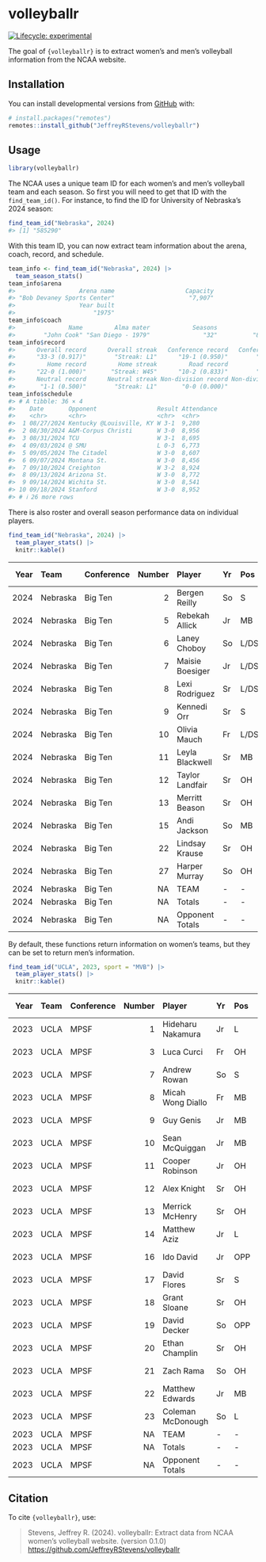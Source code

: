 
<!-- README.md is generated from README.Rmd. Please edit that file -->

# volleyballr

<!-- badges: start -->

[![Lifecycle:
experimental](https://img.shields.io/badge/lifecycle-experimental-orange.svg)](https://lifecycle.r-lib.org/articles/stages.html#experimental)
<!-- badges: end -->

The goal of `{volleyballr}` is to extract women’s and men’s volleyball
information from the NCAA website.

## Installation

You can install developmental versions from
[GitHub](https://github.com/) with:

``` r
# install.packages("remotes")
remotes::install_github("JeffreyRStevens/volleyballr")
```

## Usage

``` r
library(volleyballr)
```

The NCAA uses a unique team ID for each women’s and men’s volleyball
team and each season. So first you will need to get that ID with the
`find_team_id()`. For instance, to find the ID for University of
Nebraska’s 2024 season:

``` r
find_team_id("Nebraska", 2024)
#> [1] "585290"
```

With this team ID, you can now extract team information about the arena,
coach, record, and schedule.

``` r
team_info <- find_team_id("Nebraska", 2024) |> 
  team_season_stats()
team_info$arena
#>                  Arena name                    Capacity 
#> "Bob Devaney Sports Center"                     "7,907" 
#>                  Year built 
#>                      "1975"
team_info$coach
#>               Name         Alma mater            Seasons             Record 
#>        "John Cook" "San Diego - 1979"               "32"          "883-176"
team_info$record
#>      Overall record      Overall streak   Conference record   Conference streak 
#>      "33-3 (0.917)"        "Streak: L1"      "19-1 (0.950)"        "Streak: L1" 
#>         Home record         Home streak         Road record         Road streak 
#>      "22-0 (1.000)"       "Streak: W45"      "10-2 (0.833)"        "Streak: W1" 
#>      Neutral record      Neutral streak Non-division record Non-division streak 
#>       "1-1 (0.500)"        "Streak: L1"       "0-0 (0.000)"         "Streak: 0"
team_info$schedule
#> # A tibble: 36 × 4
#>    Date       Opponent                 Result Attendance
#>    <chr>      <chr>                    <chr>  <chr>     
#>  1 08/27/2024 Kentucky @Louisville, KY W 3-1  9,280     
#>  2 08/30/2024 A&M-Corpus Christi       W 3-0  8,956     
#>  3 08/31/2024 TCU                      W 3-1  8,695     
#>  4 09/03/2024 @ SMU                    L 0-3  6,773     
#>  5 09/05/2024 The Citadel              W 3-0  8,607     
#>  6 09/07/2024 Montana St.              W 3-0  8,456     
#>  7 09/10/2024 Creighton                W 3-2  8,924     
#>  8 09/13/2024 Arizona St.              W 3-0  8,772     
#>  9 09/14/2024 Wichita St.              W 3-0  8,541     
#> 10 09/18/2024 Stanford                 W 3-0  8,952     
#> # ℹ 26 more rows
```

There is also roster and overall season performance data on individual
players.

``` r
find_team_id("Nebraska", 2024) |> 
  team_player_stats() |> 
  knitr::kable()
```

| Year | Team | Conference | Number | Player | Yr | Pos | Ht | Hometown | High School | GP | GS | S | Kills | Errors | Total Attacks | Hit Pct | Assists | Aces | SErr | Digs | RetAtt | RErr | Block Solos | Block Assists | BErr | PTS | BHE | Trpl Dbl |
|---:|:---|:---|---:|:---|:---|:---|:---|:---|:---|:---|:---|---:|---:|---:|---:|---:|---:|---:|---:|---:|---:|---:|---:|---:|---:|---:|---:|---:|
| 2024 | Nebraska | Big Ten | 2 | Bergen Reilly | So | S | 6-1 | Sioux Falls, SD | O’Gorman | 36 | 36 | 122 | 81 | 14 | 175 | 0.383 | 1352 | 21 | 37 | 348 | 4 | NA | 3 | 59 | 8 | 134.5 | NA | NA |
| 2024 | Nebraska | Big Ten | 5 | Rebekah Allick | Jr | MB | 6-4 | Lincoln, NE | Waverly | 35 | 34 | 109 | 198 | 57 | 395 | 0.357 | 9 | NA | NA | 34 | 5 | 1 | 19 | 137 | 13 | 285.5 | NA | NA |
| 2024 | Nebraska | Big Ten | 6 | Laney Choboy | So | L/DS | 5-3 | Raleigh, NC | Leesville Road | 36 | 0 | 121 | 0 | 0 | 3 | 0.000 | 36 | NA | 1 | 185 | 311 | 10 | NA | NA | NA | NA | NA | NA |
| 2024 | Nebraska | Big Ten | 7 | Maisie Boesiger | Jr | L/DS | 5-6 | Firth, NE | Norris | 9 | 0 | 13 | 0 | 0 | 0 | NA | NA | NA | NA | 6 | 1 | NA | NA | NA | NA | NA | NA | NA |
| 2024 | Nebraska | Big Ten | 8 | Lexi Rodriguez | Sr | L/DS | 5-5 | Sterling, IL | Sterling | 36 | 0 | 122 | 0 | 0 | 8 | 0.000 | 127 | 17 | 23 | 473 | 431 | 16 | NA | NA | NA | 17.0 | NA | NA |
| 2024 | Nebraska | Big Ten | 9 | Kennedi Orr | Sr | S | 6-0 | Eagan, MN | Eagan | 35 | 0 | 112 | 0 | 0 | 1 | 0.000 | 2 | 10 | 23 | 63 | NA | NA | NA | NA | NA | 10.0 | NA | NA |
| 2024 | Nebraska | Big Ten | 10 | Olivia Mauch | Fr | L/DS | 5-6 | Bennington, NE | Bennington | 36 | 4 | 122 | 0 | 0 | 0 | NA | 13 | 21 | 18 | 196 | 412 | 17 | NA | NA | NA | 21.0 | NA | NA |
| 2024 | Nebraska | Big Ten | 11 | Leyla Blackwell | Sr | MB | 6-4 | San Diego, CA | La Jolla | 13 | 4 | 23 | 54 | 11 | 103 | 0.417 | 4 | NA | NA | 4 | 5 | NA | 2 | 27 | 1 | 69.5 | NA | NA |
| 2024 | Nebraska | Big Ten | 12 | Taylor Landfair | Sr | OH | 6-5 | Plainfield, IL | Plainfield Central | 33 | 20 | 88 | 219 | 90 | 600 | 0.215 | 3 | 1 | 3 | 44 | 73 | 3 | 1 | 49 | 3 | 245.5 | 1 | NA |
| 2024 | Nebraska | Big Ten | 13 | Merritt Beason | Sr | OH | 6-4 | Gardendale, AL | Gardendale | 36 | 36 | 122 | 339 | 133 | 883 | 0.233 | 16 | 30 | 37 | 150 | 17 | 1 | 6 | 104 | 8 | 427.0 | NA | NA |
| 2024 | Nebraska | Big Ten | 15 | Andi Jackson | So | MB | 6-3 | Brighton, CO | Brighton | 34 | 34 | 114 | 299 | 73 | 515 | 0.439 | 2 | 1 | 5 | 26 | 2 | NA | 12 | 122 | 4 | 373.0 | NA | NA |
| 2024 | Nebraska | Big Ten | 22 | Lindsay Krause | Sr | OH | 6-4 | Papillion, NE | Skutt Catholic | 24 | 12 | 50 | 120 | 43 | 336 | 0.229 | 2 | 15 | 12 | 33 | 54 | 3 | 3 | 23 | 3 | 149.5 | NA | NA |
| 2024 | Nebraska | Big Ten | 27 | Harper Murray | So | OH | 6-2 | Ann Arbor, MI | Skyline | 36 | 36 | 121 | 411 | 130 | 1095 | 0.257 | 30 | 39 | 34 | 294 | 598 | 23 | 5 | 60 | 10 | 485.0 | NA | NA |
| 2024 | Nebraska | Big Ten | NA | TEAM | \- | \- | \- | NA | NA | \- | \- | NA | NA | NA | NA | NA | NA | NA | NA | NA | NA | 7 | NA | NA | NA | NA | NA | NA |
| 2024 | Nebraska | Big Ten | NA | Totals | \- | \- | \- | NA | NA | \- | \- | 122 | 1721 | 551 | 4114 | 0.284 | 1596 | 155 | 193 | 1856 | 1920 | 81 | 51 | 581 | 50 | 2217.5 | 1 | 36 |
| 2024 | Nebraska | Big Ten | NA | Opponent Totals | \- | \- | \- | NA | NA | \- | \- | 122 | 1376 | 749 | 4377 | 0.143 | 1321 | 81 | 342 | 1539 | 2748 | 155 | 34 | 375 | 49 | 1678.5 | 1 | 36 |

By default, these functions return information on women’s teams, but
they can be set to return men’s information.

``` r
find_team_id("UCLA", 2023, sport = "MVB") |> 
  team_player_stats() |> 
  knitr::kable()
```

| Year | Team | Conference | Number | Player | Yr | Pos | Ht | GP | GS | S | MS | Kills | Errors | Total Attacks | Hit Pct | Assists | Aces | SErr | Digs | RErr | Block Solos | Block Assists | BErr | Tripl Dbl | PTS | BHE |
|---:|:---|:---|---:|:---|:---|:---|:---|:---|:---|---:|:---|---:|---:|---:|---:|---:|---:|---:|---:|---:|---:|---:|---:|---:|---:|---:|
| 2023 | UCLA | MPSF | 1 | Hideharu Nakamura | Jr | L | 5-10 | 5 | 0 | 20 | NA | NA | NA | NA | NA | 1 | NA | NA | 21 | 2 | NA | NA | NA | NA | NA | NA |
| 2023 | UCLA | MPSF | 3 | Luca Curci | Fr | OH | 6-3 | 17 | 0 | 46 | NA | 9 | 5 | 18 | 0.222 | 5 | 2 | 12 | 27 | 6 | NA | NA | NA | NA | 11.0 | NA |
| 2023 | UCLA | MPSF | 7 | Andrew Rowan | So | S | 6-6 | 30 | 30 | 115 | NA | 52 | 13 | 100 | 0.390 | 1157 | 40 | 123 | 134 | 2 | 1 | 62 | 6 | NA | 124.0 | 1 |
| 2023 | UCLA | MPSF | 8 | Micah Wong Diallo | Fr | MB | 6-9 | 1 | 1 | 3 | NA | 6 | NA | 8 | 0.750 | NA | NA | 1 | 1 | NA | NA | 4 | NA | NA | 8.0 | NA |
| 2023 | UCLA | MPSF | 9 | Guy Genis | Jr | MB | 6-5 | 20 | 16 | 69 | NA | 86 | 16 | 156 | 0.449 | 8 | 2 | 20 | 25 | 1 | 3 | 67 | 8 | NA | 124.5 | NA |
| 2023 | UCLA | MPSF | 10 | Sean McQuiggan | Jr | MB | 6-9 | 17 | 14 | 53 | NA | 72 | 15 | 116 | 0.491 | 2 | 8 | 19 | 15 | NA | 7 | 51 | 5 | NA | 112.5 | 1 |
| 2023 | UCLA | MPSF | 11 | Cooper Robinson | Jr | OH | 6-7 | 28 | 25 | 95 | NA | 250 | 82 | 506 | 0.332 | 39 | 35 | 86 | 73 | 26 | 5 | 59 | 6 | NA | 319.5 | NA |
| 2023 | UCLA | MPSF | 12 | Alex Knight | Sr | OH | 6-5 | 27 | 8 | 91 | NA | 89 | 25 | 183 | 0.350 | 25 | 8 | 19 | 70 | 25 | NA | 24 | 2 | NA | 109.0 | NA |
| 2023 | UCLA | MPSF | 13 | Merrick McHenry | Sr | OH | 6-7 | 30 | 30 | 115 | NA | 217 | 27 | 325 | 0.585 | 9 | 38 | 98 | 68 | 2 | 7 | 107 | 6 | NA | 315.5 | NA |
| 2023 | UCLA | MPSF | 14 | Matthew Aziz | Jr | L | 6-1 | 13 | 0 | 48 | NA | NA | NA | NA | NA | 5 | NA | NA | 71 | NA | NA | NA | NA | NA | NA | NA |
| 2023 | UCLA | MPSF | 16 | Ido David | Jr | OPP | 6-7 | 28 | 18 | 87 | NA | 165 | 62 | 379 | 0.272 | 11 | 35 | 60 | 96 | 1 | 4 | 40 | 2 | NA | 224.0 | 1 |
| 2023 | UCLA | MPSF | 17 | David Flores | Sr | S | 6-2 | 22 | 1 | 39 | NA | NA | NA | NA | NA | 76 | NA | 1 | 10 | NA | NA | 2 | NA | NA | 1.0 | NA |
| 2023 | UCLA | MPSF | 18 | Grant Sloane | Sr | OH | 6-8 | 25 | 13 | 76 | NA | 137 | 47 | 295 | 0.305 | 8 | 21 | 36 | 66 | 1 | 3 | 32 | 3 | NA | 177.0 | 2 |
| 2023 | UCLA | MPSF | 19 | David Decker | So | OPP | 6-8 | 5 | 0 | 6 | NA | 3 | NA | 3 | 1.000 | NA | 1 | 1 | 2 | NA | NA | 2 | NA | NA | 5.0 | NA |
| 2023 | UCLA | MPSF | 20 | Ethan Champlin | Sr | OH | 6-3 | 30 | 24 | 112 | NA | 270 | 80 | 561 | 0.339 | 48 | 21 | 71 | 167 | 23 | 3 | 45 | 5 | NA | 316.5 | NA |
| 2023 | UCLA | MPSF | 21 | Zach Rama | So | OH | 6-8 | 25 | 5 | 64 | NA | 140 | 40 | 272 | 0.368 | 17 | 13 | 40 | 49 | 16 | 4 | 25 | 4 | NA | 169.5 | 2 |
| 2023 | UCLA | MPSF | 22 | Matthew Edwards | Jr | MB | 6-9 | 3 | 1 | 4 | NA | 4 | NA | 4 | 1.000 | NA | NA | 1 | NA | NA | NA | NA | NA | NA | 4.0 | NA |
| 2023 | UCLA | MPSF | 23 | Coleman McDonough | So | L | 5-11 | 15 | 0 | 43 | NA | NA | NA | NA | NA | 2 | NA | 4 | 22 | 4 | NA | NA | NA | NA | NA | NA |
| 2023 | UCLA | MPSF | NA | TEAM | \- | \- | \- | \- | \- | NA | NA | NA | NA | NA | NA | NA | NA | NA | NA | 14 | NA | NA | NA | NA | NA | NA |
| 2023 | UCLA | MPSF | NA | Totals | \- | \- | \- | \- | \- | 118 | NA | 1500 | 412 | 2926 | 0.372 | 1413 | 224 | 592 | 917 | 123 | 37 | 520 | 47 | 31 | 2021.0 | 7 |
| 2023 | UCLA | MPSF | NA | Opponent Totals | \- | \- | \- | \- | \- | 118 | NA | 1224 | 546 | 2925 | 0.232 | 1136 | 122 | 489 | 809 | 224 | 39 | 289 | 41 | 30 | 1529.5 | 5 |

## Citation

To cite `{volleyballr}`, use:

> Stevens, Jeffrey R. (2024). volleyballr: Extract data from NCAA
> women’s volleyball website. (version 0.1.0)
> <https://github.com/JeffreyRStevens/volleyballr>
